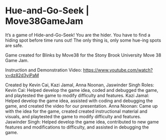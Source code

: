 # Hue-and-Go-Seek | Move38GameJam

It’s a game of Hide-and-Go-Seek! You are the hider. You have to find a hiding spot before time runs out! The only thing is, only some hue-ing spots are safe.

Game created for Blinks by Move38 for the Stony Brook University Move 38 Game Jam.

Instruction and Demonstration Video: https://www.youtube.com/watch?v=dz82d3yiPaM

Created by Kevin Cai, Kazi Jamal, Anna Noonan, Jaswinder Singh
Roles:
Kevin Cai: Helped develop the game idea, coded and debugged the game, and playtested the game to modify difficulty and features.
Kazi Jamal: Helped develop the game idea, assisted with coding and debugging the game, and created the video for our presentation.
Anna Noonan: Came up with the idea for the game, created created instructional material and visuals, and playtested the game to modify difficulty and features.
Jaswinder Singh: Helped develop the game idea, contributed to new game features and modifications to difficulty, and assisted in debugging the game.
